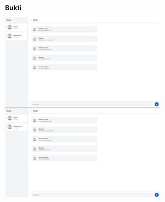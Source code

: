 ## Bukti
![Gambar 1](<Gambar/Screenshot 2025-05-22 183344.png>)
![Gambar 2](<Gambar/Screenshot 2025-05-22 183404.png>)